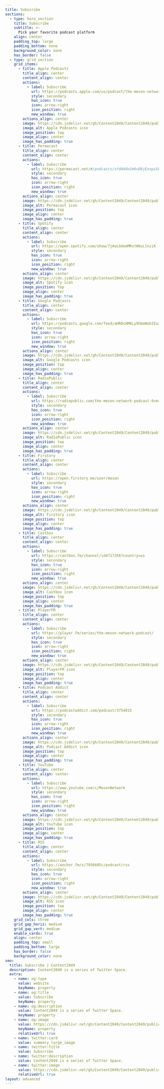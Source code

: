 ```yaml
---
title: Subscribe
sections:
  - type: hero_section
    title: Subscribe
    subtitle: >-
      Pick your favorite podcast platform
    align: center
    padding_top: large
    padding_bottom: none
    background_color: none
    has_border: false
  - type: grid_section
    grid_items:
      - title: Apple Podcasts
        title_align: center
        content_align: center
        actions:
          - label: Subscribe
            url: https://podcasts.apple.com/us/podcast/the-meson-network-podcast/id1601167766
            style: secondary
            has_icon: true
            icon: arrow-right
            icon_position: right
            new_window: true
        actions_align: center
        image: https://cdn.jsdelivr.net/gh/Content2049/Content2049/public/podcasts/applepodcasts.svg
        image_alt: Apple Podcasts icon
        image_position: top
        image_align: center
        image_has_padding: true
      - title: Permacast
        title_align: center
        content_align: center
        actions:
          - label: Subscribe
            url: https://permacast.net/#/podcasts/xYd4ddo1H6vD8jExnpiGPQM4KEYiPAtOFi67ILny1iI
            style: secondary
            has_icon: true
            icon: arrow-right
            icon_position: right
            new_window: true
        actions_align: center
        image: https://cdn.jsdelivr.net/gh/Content2049/Content2049/public/podcasts/permacast.svg
        image_alt: Permacast icon
        image_position: top
        image_align: center
        image_has_padding: true
      - title: Spotify
        title_align: center
        content_align: center
        actions:
          - label: Subscribe
            url: https://open.spotify.com/show/7jAoLGdomMRxtWboLlnziK
            style: secondary
            has_icon: true
            icon: arrow-right
            icon_position: right
            new_window: true
        actions_align: center
        image: https://cdn.jsdelivr.net/gh/Content2049/Content2049/public/podcasts/spotify.svg
        image_alt: Spotify icon
        image_position: top
        image_align: center
        image_has_padding: true
      - title: Google Podcasts
        title_align: center
        content_align: center
        actions:
          - label: Subscribe
            url: https://podcasts.google.com/feed/aHR0cHM6Ly9hbmNob3IuZm0vcy83OTU2NjA1Yy9wb2RjYXN0L3Jzcw
            style: secondary
            has_icon: true
            icon: arrow-right
            icon_position: right
            new_window: true
        actions_align: center
        image: https://cdn.jsdelivr.net/gh/Content2049/Content2049/public/podcasts/googlepodcasts.svg
        image_alt: Google Podcasts icon
        image_position: top
        image_align: center
        image_has_padding: true
      - title: RadioPublic
        title_align: center
        content_align: center
        actions:
          - label: Subscribe
            url: https://radiopublic.com/the-meson-network-podcast-6vmxaQ
            style: secondary
            has_icon: true
            icon: arrow-right
            icon_position: right
            new_window: true
        actions_align: center
        image: https://cdn.jsdelivr.net/gh/Content2049/Content2049/public/podcasts/radiopublic.svg
        image_alt: RadioPublic icon
        image_position: top
        image_align: center
        image_has_padding: true
      - title: Firstory
        title_align: center
        content_align: center
        actions:
          - label: Subscribe
            url: https://open.firstory.me/user/meson
            style: secondary
            has_icon: true
            icon: arrow-right
            icon_position: right
            new_window: true
        actions_align: center
        image: https://cdn.jsdelivr.net/gh/Content2049/Content2049/public/podcasts/firstory.svg
        image_alt: Firstory icon
        image_position: top
        image_align: center
        image_has_padding: true
      - title: Castbox
        title_align: center
        content_align: center
        actions:
          - label: Subscribe
            url: https://castbox.fm/channel/id4717356?country=us
            style: secondary
            has_icon: true
            icon: arrow-right
            icon_position: right
            new_window: true
        actions_align: center
        image: https://cdn.jsdelivr.net/gh/Content2049/Content2049/public/podcasts/castbox.svg
        image_alt: Castbox icon
        image_position: top
        image_align: center
        image_has_padding: true
      - title: PlayerFM
        title_align: center
        content_align: center
        actions:
          - label: Subscribe
            url: https://player.fm/series/the-meson-network-podcast/
            style: secondary
            has_icon: true
            icon: arrow-right
            icon_position: right
            new_window: true
        actions_align: center
        image: https://cdn.jsdelivr.net/gh/Content2049/Content2049/public/podcasts/playerfm.svg
        image_alt: PlayerFM icon
        image_position: top
        image_align: center
        image_has_padding: true
      - title: Podcast Addict
        title_align: center
        content_align: center
        actions:
          - label: Subscribe
            url: https://podcastaddict.com/podcast/3754015
            style: secondary
            has_icon: true
            icon: arrow-right
            icon_position: right
            new_window: true
        actions_align: center
        image: https://cdn.jsdelivr.net/gh/Content2049/Content2049/public/podcasts/podcastaddict.svg
        image_alt: Podcast Addict icon
        image_position: top
        image_align: center
        image_has_padding: true
      - title: YouTube
        title_align: center
        content_align: center
        actions:
          - label: Subscribe
            url: https://www.youtube.com/c/MesonNetwork
            style: secondary
            has_icon: true
            icon: arrow-right
            icon_position: right
            new_window: true
        actions_align: center
        image: https://cdn.jsdelivr.net/gh/Content2049/Content2049/public/podcasts/youtube.svg
        image_alt: YouTube icon
        image_position: top
        image_align: center
        image_has_padding: true
      - title: RSS
        title_align: center
        content_align: center
        actions:
          - label: Subscribe
            url: https://anchor.fm/s/7956605c/podcast/rss
            style: secondary
            has_icon: true
            icon: arrow-right
            icon_position: right
            new_window: true
        actions_align: center
        image: https://cdn.jsdelivr.net/gh/Content2049/Content2049/public/podcasts/rss.svg
        image_alt: RSS icon
        image_position: top
        image_align: center
        image_has_padding: true
    grid_cols: three
    grid_gap_horiz: medium
    grid_gap_vert: medium
    enable_cards: true
    align: center
    padding_top: small
    padding_bottom: large
    has_border: false
    background_color: none
seo:
  title: Subscribe | Content2049
  description: Content2049 is a series of Twitter Space.
  extra:
    - name: og:type
      value: website
      keyName: property
    - name: og:title
      value: Subscribe
      keyName: property
    - name: og:description
      value: Content2049 is a series of Twitter Space.
      keyName: property
    - name: og:image
      value: https://cdn.jsdelivr.net/gh/Content2049/Content2049/public/images/about.jpg
      keyName: property
      relativeUrl: true
    - name: twitter:card
      value: summary_large_image
    - name: twitter:title
      value: Subscribe
    - name: twitter:description
      value: Content2049 is a series of Twitter Space.
    - name: twitter:image
      value: https://cdn.jsdelivr.net/gh/Content2049/Content2049/public/images/about.jpg
      relativeUrl: true
layout: advanced
---
```

